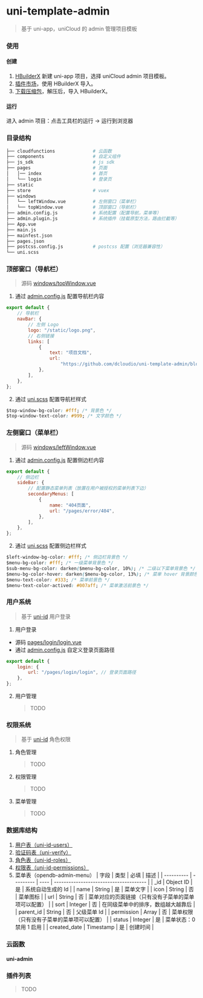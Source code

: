 # uni-template-admin

> 基于 uni-app，uniCloud 的 admin 管理项目模板

### 使用

#### 创建

1. [HBuilderX](https://www.dcloud.io/hbuilderx.html) 新建 uni-app 项目，选择 uniCloud admin 项目模板。
2. [插件市场](https://ext.dcloud.net.cn/)，使用 HBuilderX 导入。
3. [下载压缩包](https://github.com/dcloudio/uni-template-admin/archive/master.zip)，解压后，导入 HBuilderX。

#### 运行

进入 admin 项目：点击工具栏的运行 -> 运行到浏览器

### 目录结构

```bash
├── cloudfunctions              # 云函数
├── components                  # 自定义组件
├── js_sdk                      # js sdk
├── pages                       # 页面
│   │── index                   # 首页
│   └── login                   # 登录页
├── static
├── store                       # vuex
├── windows
│   └── leftWindow.vue          # 左侧窗口（菜单栏）
│   └── topWindow.vue           # 顶部窗口（导航栏）
├── admin.config.js             # 系统配置（配置导航，菜单等）
├── admin.plugin.js             # 系统插件（挂载原型方法，路由拦截等）
├── App.vue
├── main.js
├── mainfest.json
├── pages.json
├── postcss.config.js           # postcss 配置（浏览器兼容性）
└── uni.scss
```

### 顶部窗口（导航栏）

> 源码 [windows/topWindow.vue](https://github.com/dcloudio/uni-template-admin/blob/master/windows/topWindow.vue)

1. 通过 [admin.config.js](https://github.com/dcloudio/uni-template-admin/blob/master/admin.config.js) 配置导航栏内容

```js
export default {
    // 导航栏
    navBar: {
        // 左侧 Logo
        logo: "/static/logo.png",
        // 右侧链接
        links: [
            {
                text: "项目文档",
                url:
                    "https://github.com/dcloudio/uni-template-admin/blob/master/README.md",
            },
        ],
    },
};
```

2. 通过 [uni.scss](https://github.com/dcloudio/uni-template-admin/blob/master/uni.scss) 配置导航栏样式

```css
$top-window-bg-color: #fff; /* 背景色 */
$top-window-text-color: #999; /* 文字颜色 */
```

### 左侧窗口（菜单栏）

> 源码 [windows/leftWindow.vue](https://github.com/dcloudio/uni-template-admin/blob/master/windows/leftWindow.vue)

1. 通过 [admin.config.js](https://github.com/dcloudio/uni-template-admin/blob/master/admin.config.js) 配置侧边栏内容

```js
export default {
    // 侧边栏
    sideBar: {
        // 配置静态菜单列表（放置在用户被授权的菜单列表下边）
        secondaryMenus: [
            {
                name: "404页面",
                url: "/pages/error/404",
            },
        ],
    },
};
```

2. 通过 [uni.scss](https://github.com/dcloudio/uni-template-admin/blob/master/uni.scss) 配置侧边栏样式

```css
$left-window-bg-color: #fff; /* 侧边栏背景色 */
$menu-bg-color: #fff; /* 一级菜单背景色 */
$sub-menu-bg-color: darken($menu-bg-color, 10%); /* 二级以下菜单背景色 */
$menu-bg-color-hover: darken($menu-bg-color, 13%); /* 菜单 hover 背景颜色 */
$menu-text-color: #333; /* 菜单前景色 */
$menu-text-color-actived: #007aff; /* 菜单激活前景色 */
```

### 用户系统

> 基于 [uni-id](https://uniapp.dcloud.io/uniCloud/uni-id) 用户登录

1.  用户登录

-   源码 [pages/login/login.vue](https://github.com/dcloudio/uni-template-admin/blob/master/pages/login/login.vue)
-   通过 [admin.config.js](https://github.com/dcloudio/uni-template-admin/blob/master/admin.config.js) 自定义登录页面路径

```js
export default {
    login: {
        url: "/pages/login/login", // 登录页面路径
    },
};
```

2. 用户管理
    > TODO

### 权限系统

> 基于 [uni-id](https://uniapp.dcloud.io/uniCloud/uni-id?id=rbac-api) 角色权限

1. 角色管理
    > TODO
2. 权限管理
    > TODO
3. 菜单管理
    > TODO

### 数据库结构

1. [用户表（uni-id-users）](https://uniapp.dcloud.io/uniCloud/uni-id?id=%e7%94%a8%e6%88%b7%e8%a1%a8)
2. [验证码表（uni-verify）](https://uniapp.dcloud.io/uniCloud/uni-id?id=%e9%aa%8c%e8%af%81%e7%a0%81%e8%a1%a8)
3. [角色表（uni-id-roles）](https://uniapp.dcloud.io/uniCloud/uni-id?id=%e8%a7%92%e8%89%b2%e8%a1%a8)
4. [权限表（uni-id-permissions）](https://uniapp.dcloud.io/uniCloud/uni-id?id=%e6%9d%83%e9%99%90%e8%a1%a8)
5. 菜单表（opendb-admin-menu）
   | 字段 | 类型 | 必填 | 描述 |
   | ---------- | --------- | ---- | -------------------------------------- |
   | \_id | Object ID | 是 | 系统自动生成的 Id |
   | name | String | 是 | 菜单文字 |
   | icon | String | 否 | 菜单图标 |
   | url | String | 否 | 菜单对应的页面链接（只有没有子菜单的菜单项可以配置） |
   | sort | Integer | 否 | 在同级菜单中的排序，数组越大越靠后 |
   | parent_id | String | 否 | 父级菜单 Id |
   | permission | Array | 否 | 菜单权限（只有没有子菜单的菜单项可以配置） |
   | status | Integer | 是 | 菜单状态：0 禁用 1 启用 |
   | created_date | Timestamp | 是 | 创建时间 |

### 云函数

#### uni-admin

### 插件列表

> TODO
